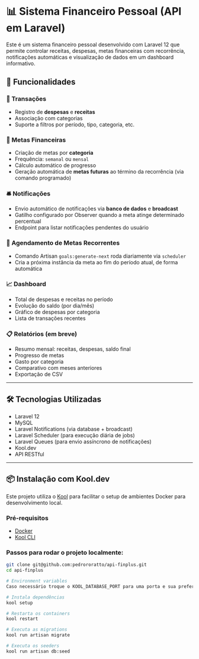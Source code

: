 # 📊 Sistema Financeiro Pessoal (API em Laravel)

Este é um sistema financeiro pessoal desenvolvido com Laravel 12 que permite controlar receitas, despesas, metas financeiras com recorrência, notificações automáticas e visualização de dados em um dashboard informativo.

## 🚀 Funcionalidades

### 🔁 Transações
- Registro de **despesas** e **receitas**
- Associação com categorias
- Suporte a filtros por período, tipo, categoria, etc.

### 🎯 Metas Financeiras
- Criação de metas por **categoria**
- Frequência: `semanal` ou `mensal`
- Cálculo automático de progresso
- Geração automática de **metas futuras** ao término da recorrência (via comando programado)

### 🛎️ Notificações
- Envio automático de notificações via **banco de dados** e **broadcast**
- Gatilho configurado por Observer quando a meta atinge determinado percentual
- Endpoint para listar notificações pendentes do usuário

### 📅 Agendamento de Metas Recorrentes
- Comando Artisan `goals:generate-next` roda diariamente via `scheduler`
- Cria a próxima instância da meta ao fim do período atual, de forma automática

### 📈 Dashboard
- Total de despesas e receitas no período
- Evolução do saldo (por dia/mês)
- Gráfico de despesas por categoria
- Lista de transações recentes

### 📋 Relatórios (em breve)
- Resumo mensal: receitas, despesas, saldo final
- Progresso de metas
- Gasto por categoria
- Comparativo com meses anteriores
- Exportação de CSV

---

## 🛠️ Tecnologias Utilizadas

- Laravel 12
- MySQL
- Laravel Notifications (via database + broadcast)
- Laravel Scheduler (para execução diária de jobs)
- Laravel Queues (para envio assíncrono de notificações)
- Kool.dev
- API RESTful

---

## 📦 Instalação com Kool.dev

Este projeto utiliza o [Kool](https://kool.dev) para facilitar o setup de ambientes Docker para desenvolvimento local.

### Pré-requisitos

- [Docker](https://www.docker.com/)
- [Kool CLI](https://kool.dev/docs/getting-started/installation)

### Passos para rodar o projeto localmente:

```bash
git clone git@github.com:pedrororatto/api-finplus.git
cd api-finplus

# Environment variables
Caso necessário troque o KOOL_DATABASE_PORT para uma porta e sua preferência em .env.example

# Instala dependências
kool setup

# Restarta os containers
kool restart

# Executa as migrations
kool run artisan migrate

# Executa os seeders
kool run artisan db:seed

